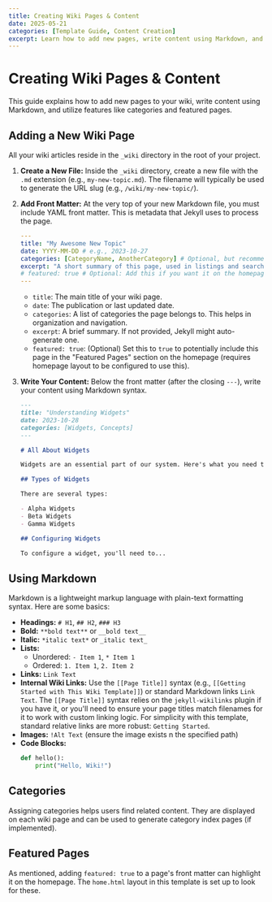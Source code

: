 ```yaml
---
title: Creating Wiki Pages & Content
date: 2025-05-21
categories: [Template Guide, Content Creation]
excerpt: Learn how to add new pages, write content using Markdown, and organize your wiki.
---
```


# Creating Wiki Pages & Content

This guide explains how to add new pages to your wiki, write content using Markdown, and utilize features like categories and featured pages.

## Adding a New Wiki Page

All your wiki articles reside in the `_wiki` directory in the root of your project.

1.  **Create a New File:** Inside the `_wiki` directory, create a new file with the `.md` extension (e.g., `my-new-topic.md`). The filename will typically be used to generate the URL slug (e.g., `/wiki/my-new-topic/`).
2.  **Add Front Matter:** At the very top of your new Markdown file, you must include YAML front matter. This is metadata that Jekyll uses to process the page.

    ```yaml
    ---
    title: "My Awesome New Topic"
    date: YYYY-MM-DD # e.g., 2023-10-27
    categories: [CategoryName, AnotherCategory] # Optional, but recommended
    excerpt: "A short summary of this page, used in listings and search results." # Optional
    # featured: true # Optional: Add this if you want it on the homepage's "Featured" section
    ---
    ```

    *   `title`: The main title of your wiki page.
    *   `date`: The publication or last updated date.
    *   `categories`: A list of categories the page belongs to. This helps in organization and navigation.
    *   `excerpt`: A brief summary. If not provided, Jekyll might auto-generate one.
    *   `featured: true`: (Optional) Set this to `true` to potentially include this page in the "Featured Pages" section on the homepage (requires homepage layout to be configured to use this).

3.  **Write Your Content:** Below the front matter (after the closing `---`), write your content using Markdown syntax.

    ```markdown
    ---
    title: "Understanding Widgets"
    date: 2023-10-28
    categories: [Widgets, Concepts]
    ---

    # All About Widgets

    Widgets are an essential part of our system. Here's what you need to know...

    ## Types of Widgets

    There are several types:

    - Alpha Widgets
    - Beta Widgets
    - Gamma Widgets

    ## Configuring Widgets

    To configure a widget, you'll need to...
    ```

## Using Markdown

Markdown is a lightweight markup language with plain-text formatting syntax. Here are some basics:

-   **Headings:** `# H1`, `## H2`, `### H3`
-   **Bold:** `**bold text**` or `__bold text__`
-   **Italic:** `*italic text*` or `_italic text_`
-   **Lists:**
    -   Unordered: `- Item 1`, `* Item 1`
    -   Ordered: `1. Item 1`, `2. Item 2`
-   **Links:** `Link Text`
-   **Internal Wiki Links:** Use the `[[Page Title]]` syntax (e.g., `[[Getting Started with This Wiki Template]]`) or standard Markdown links `Link Text`. The `[[Page Title]]` syntax relies on the `jekyll-wikilinks` plugin if you have it, or you'll need to ensure your page titles match filenames for it to work with custom linking logic. For simplicity with this template, standard relative links are more robust: `Getting Started`.
-   **Images:** `!Alt Text` (ensure the image exists n the specified path)
-   **Code Blocks:**
    ```python
    def hello():
        print("Hello, Wiki!")
    ```

## Categories

Assigning categories helps users find related content. They are displayed on each wiki page and can be used to generate category index pages (if implemented).

## Featured Pages

As mentioned, adding `featured: true` to a page's front matter can highlight it on the homepage. The `home.html` layout in this template is set up to look for these.